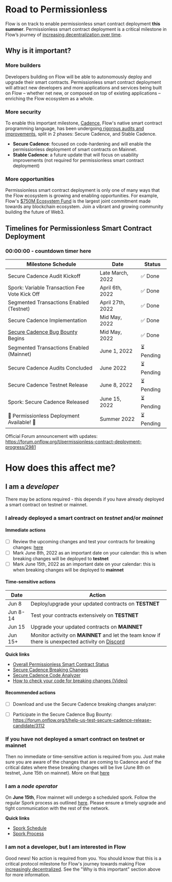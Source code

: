 # Road to Permissionless

Flow is on track to enable permissionless smart contract deployment **this summer**. Permissionless smart contract deployment is a critical milestone in Flow’s journey of [increasing decentralization over time](https://www.notboring.co/p/flow-the-normie-blockchain?s=r). 

## Why is it important?

### More builders
Developers building on Flow will be able to autonomously deploy and upgrade their smart contracts. Permissionless smart contract deployment will attract new developers and more applications and services being built on Flow – whether net new, or composed on top of existing applications – enriching the Flow ecosystem as a whole.

### More security
To enable this important milestone, [Cadence](https://docs.onflow.org/cadence/), Flow's native smart contract programming language, has been undergoing[  rigorous audits and improvements](https://forum.onflow.org/t/breaking-changes-coming-with-secure-cadence-release/3052), split in 2 phases: Secure Cadence, and Stable Cadence.
- **Secure Cadence**: focused on code-hardening and will enable the permissionless deployment of smart contracts on Mainnet. 
- **Stable Cadence**: a future update that will focus on usability improvements (not required for permissionless smart contract deployment)

### More opportunities
Permissionless smart contract deployment is only one of many ways that the Flow ecosystem is growing and enabling opportunities. For example, Flow's [$750M Ecosystem Fund](https://flow.com/ecosystemsupport) is the largest joint commitment made towards any blockchain ecosystem. Join a vibrant and growing community building the future of Web3. 

## Timelines for Permissionless Smart Contract Deployment

### 00:00:00 - countdown timer here

| Milestone Schedule                                     | Date             | Status                           |
|--------------------------------------------------------|------------------|----------------------------------|
| Secure Cadence Audit Kickoff                           | Late March, 2022 | :white_check_mark: Done          |
| Spork: Variable Transaction Fee Vote Kick Off          | April 6th, 2022  | :white_check_mark: Done          |
| Segmented Transactions Enabled (Testnet)               | April 27th, 2022 | :white_check_mark: Done          |
| Secure Cadence Implementation                          | Mid May, 2022    | :white_check_mark: Done          |
| [Secure Cadence Bug Bounty](https://forum.onflow.org/t/help-us-test-secure-cadence-release-candidate/3112) Begins                       | Mid May, 2022    | :white_check_mark: Done          |
| Segmented Transactions Enabled (Mainnet)               | June 1, 2022     | :hourglass_flowing_sand: Pending |
| Secure Cadence Audits Concluded                        | June 2022        | :hourglass_flowing_sand: Pending |
| Secure Cadence Testnet Release                         | June 8, 2022     | :hourglass_flowing_sand: Pending |
| Spork: Secure Cadence Released                         | June 15, 2022    | :hourglass_flowing_sand: Pending |
| :rocket: Permissionless Deployment Available! :rocket: | Summer 2022      | :hourglass_flowing_sand: Pending |

Official Forum announcement with updates: https://forum.onflow.org/t/permissionless-contract-deployment-progress/2981

# How does this affect me? 

## I am a _developer_

There may be actions required - this depends if you have already deployed a smart contract on testnet or mainnet.

### I already deployed a smart contract on _testnet_ and/or _mainnet_

#### Immediate actions 

- [ ] Review the upcoming changes and test your contracts for breaking changes: [here](https://forum.onflow.org/t/breaking-changes-coming-with-secure-cadence-release/3052)
- [ ] Mark June 8th, 2022 as an important date on your calendar: this is when breaking changes will be deployed to **testnet**
- [ ] Mark June 15th, 2022 as an important date on your calendar: this is when breaking changes will be deployed to **mainnet**

#### Time-sensitive actions

| Date     | Action                                                                                                                      |
|----------|-----------------------------------------------------------------------------------------------------------------------------|
| Jun 8    | Deploy/upgrade your updated contracts on **TESTNET**                                                                        |
| Jun 8-14 | Test your contracts extensively on **TESTNET**                                                                              |
| Jun 15   | Upgrade your updated contracts on **MAINNET**                                                                               |
| Jun 15+  | Monitor activity on **MAINNET** and let the team know if there is unexpected activity on [Discord](https://discord.gg/flow) |


**Quick links**
- [Overall Permissionless Smart Contract Status](https://forum.onflow.org/t/permissionless-contract-deployment-progress/2981)
- [Secure Cadence Breaking Changes](https://forum.onflow.org/t/breaking-changes-coming-with-secure-cadence-release/3052)
- [Secure Cadence Code Analyzer](https://forum.onflow.org/t/secure-cadence-breaking-changes-analyzer/3059)
- [How to check your code for breaking changes (Video)](https://youtu.be/58poY8ZiHoo)

#### Recommended actions

- [ ] Download and use the Secure Cadence breaking changes analyzer: 
- [ ] Participate in the Secure Cadence Bug Bounty: https://forum.onflow.org/t/help-us-test-secure-cadence-release-candidate/3112


### If you have not deployed a smart contract on testnet or mainnet

Then no immediate or time-sensitive action is required from you. Just make sure you are aware of the changes that are coming to Cadence and of the critical dates where these breaking changes will be live (June 8th on testnet, June 15th on mainnet). More on that [here](https://forum.onflow.org/t/breaking-changes-coming-with-secure-cadence-release/3052)


### I am a _node operator_

On **June 15th**, Flow mainnet will undergo a scheduled spork. Follow the regular Spork process as outlined [here](https://docs.onflow.org/node-operation/spork/). Please ensure a timely upgrade and tight communication with the rest of the network.

**Quick links**
- [Spork Schedule](https://docs.onflow.org/node-operation/upcoming-sporks/)
- [Spork Process](https://docs.onflow.org/node-operation/spork/) 


### I am not a developer, but I am interested in Flow

Good news! No action is required from you. You should know that this is a critical protocol milestone for Flow's journey towards making Flow [increasingly decentralized](https://www.notboring.co/p/flow-the-normie-blockchain?s=r). See the "Why is this important" section above for more information.


